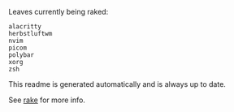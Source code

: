 Leaves currently being raked:
```
alacritty
herbstluftwm
nvim
picom
polybar
xorg
zsh
```
This readme is generated automatically and is always up to date.

See [rake](https://github.com/tsbohc/.garden/tree/master/etc) for more info.
